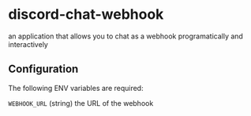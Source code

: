 # discord-chat-webhook

an application that allows you to chat as a webhook programatically and interactively

## Configuration

The following ENV variables are required:

`WEBHOOK_URL` (string) the URL of the webhook

<!-- TODO gif demonstration of how to retrieve theis -->

